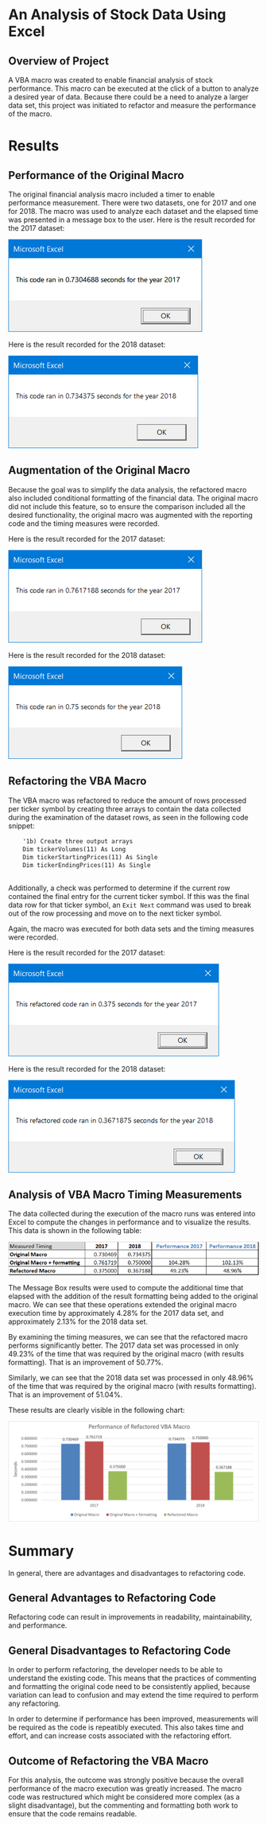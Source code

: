 # An Analysis of Stock Data Using Excel

## Overview of Project
A VBA macro was created to enable financial analysis of stock performance.  This macro can be executed at the click of a button to analyze a desired year of data.
Because there could be a need to analyze a larger data set, this project was initiated to refactor and measure the performance of the macro.


# Results

## Performance of the Original Macro
The original financial analysis macro included a timer to enable performance measurement.  There were two datasets, one for 2017 and one for 2018.  The macro was used to analyze each dataset and the elapsed time was presented in a message box to the user.
Here is the result recorded for the 2017 dataset:

![VBA_Challenge_2017-Original Message Box](Resources/VBA_Challenge_2017-Original.png)

Here is the result recorded for the 2018 dataset:

![VBA_Challenge_2018-Original Message Box](Resources/VBA_Challenge_2018-Original.png)

## Augmentation of the Original Macro
Because the goal was to simplify the data analysis, the refactored macro also included conditional formatting of the financial data.  The original macro did not include this feature, so to ensure the comparison included all the desired functionality, the original macro was augmented with the reporting code and the timing measures were recorded.

Here is the result recorded for the 2017 dataset:

![VBA_Challenge_2017-Original_with_formatting Message Box](Resources/VBA_Challenge_2017-Original_with_formatting.png)

Here is the result recorded for the 2018 dataset:

![VBA_Challenge_2018-Original_with_formatting Message Box](Resources/VBA_Challenge_2018-Original_with_formatting.png)

## Refactoring the VBA Macro
The VBA macro was refactored to reduce the amount of rows processed per ticker symbol by creating three arrays to contain the data collected during the examination of the dataset rows, as seen in the following code snippet:   
```
    '1b) Create three output arrays
    Dim tickerVolumes(11) As Long
    Dim tickerStartingPrices(11) As Single
    Dim tickerEndingPrices(11) As Single
    
```

Additionally, a check was performed to determine if the current row contained the final entry for the current ticker symbol.  If this was the final data row for that ticker symbol, an `Exit Next` command was used to break out of the row processing and move on to the next ticker symbol.

Again, the macro was executed for both data sets and the timing measures were recorded.

Here is the result recorded for the 2017 dataset:

![VBA_Challenge_2017 Message Box](Resources/VBA_Challenge_2017.png)

Here is the result recorded for the 2018 dataset:

![VBA_Challenge_2018 Message Box](Resources/VBA_Challenge_2018.png)

## Analysis of VBA Macro Timing Measurements
The data collected during the execution of the macro runs was entered into Excel to compute the changes in performance and to visualize the results. This data is shown in the following table:

![VBA_Challenge-Performance_Data in Excel](Resources/VBA_Challenge-Performance_Data.png)

The Message Box results were used to compute the additional time that elapsed with the addition of the result formatting being added to the original macro.  We can see that these operations extended the original macro execution time by approximately 4.28% for the 2017 data set, and approximately 2.13% for the 2018 data set.

By examining the timing measures, we can see that the refactored macro performs significantly better.  The 2017 data set was processed in only 49.23% of the time that was required by the original macro (with results formatting).  That is an improvement of 50.77%.

Similarly, we can see that the 2018 data set was processed in only 48.96% of the time that was required by the original macro (with results formatting).  That is an improvement of 51.04%.

These results are clearly visible in the following chart:

![VBA_Challenge-Performance_Chart in Excel](Resources/VBA_Challenge-Performance_Chart.png)

# Summary
In general, there are advantages and disadvantages to refactoring code.

## General Advantages to Refactoring Code
Refactoring code can result in improvements in readability, maintainability, and performance.

## General Disadvantages to Refactoring Code
In order to perform refactoring, the developer needs to be able to understand the existing code.  This means that the practices of commenting and formatting the original code need to be consistently applied, because variation can lead to confusion and may extend the time required to perform any refactoring.  

In order to determine if performance has been improved, measurements will be required as the code is repeatibly executed.  This also takes time and effort, and can increase costs associated with the refactoring effort.

## Outcome of Refactoring the VBA Macro
For this analysis, the outcome was strongly positive because the overall performance of the macro execution was greatly increased.  The macro code was restructured which might be considered more complex (as a slight disadvantage), but the commenting and formatting both work to ensure that the code remains readable.
